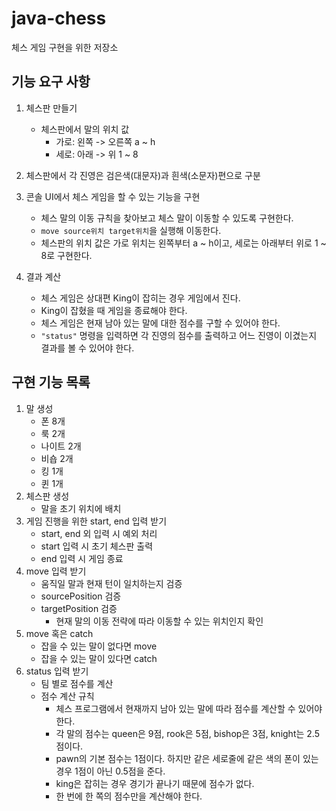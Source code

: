 # java-chess
체스 게임 구현을 위한 저장소

## 기능 요구 사항

1. 체스판 만들기
    * 체스판에서 말의 위치 값
        * 가로:  왼쪽 -> 오른쪽 a ~ h
        * 세로: 아래 -> 위 1 ~ 8

2. 체스판에서 각 진영은 검은색(대문자)과 흰색(소문자)편으로 구분

3. 콘솔 UI에서 체스 게임을 할 수 있는 기능을 구현
    * 체스 말의 이동 규칙을 찾아보고 체스 말이 이동할 수 있도록 구현한다.
    * `move source위치 target위치`을 실행해 이동한다.
    * 체스판의 위치 값은 가로 위치는 왼쪽부터 a ~ h이고, 세로는 아래부터 위로 1 ~ 8로 구현한다.

4. 결과 계산
    * 체스 게임은 상대편 King이 잡히는 경우 게임에서 진다.
    * King이 잡혔을 때 게임을 종료해야 한다.
    * 체스 게임은 현재 남아 있는 말에 대한 점수를 구할 수 있어야 한다.
    * `"status"` 명령을 입력하면 각 진영의 점수를 출력하고 어느 진영이 이겼는지 결과를 볼 수 있어야 한다.

## 구현 기능 목록
1. 말 생성
    - 폰 8개
    - 룩 2개
    - 나이트 2개
    - 비숍 2개
    - 킹 1개
    - 퀸 1개
2. 체스판 생성
    - 말을 초기 위치에 배치
3. 게임 진행을 위한 start, end 입력 받기
    - start, end 외 입력 시 예외 처리
    - start 입력 시 초기 체스판 출력
    - end 입력 시 게임 종료
4. move 입력 받기
    - 움직일 말과 현재 턴이 일치하는지 검증
    - sourcePosition 검증
    - targetPosition 검증
        - 현재 말의 이동 전략에 따라 이동할 수 있는 위치인지 확인
5. move 혹은 catch
    - 잡을 수 있는 말이 없다면 move
    - 잡을 수 있는 말이 있다면 catch
6. status 입력 받기
    - 팀 별로 점수를 계산
    - 점수 계산 규칙
        * 체스 프로그램에서 현재까지 남아 있는 말에 따라 점수를 계산할 수 있어야 한다.
        * 각 말의 점수는 queen은 9점, rook은 5점, bishop은 3점, knight는 2.5점이다.
        * pawn의 기본 점수는 1점이다. 하지만 같은 세로줄에 같은 색의 폰이 있는 경우 1점이 아닌 0.5점을 준다.
        * king은 잡히는 경우 경기가 끝나기 때문에 점수가 없다.
        * 한 번에 한 쪽의 점수만을 계산해야 한다.